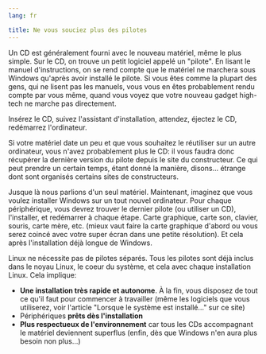 ```yaml
---
lang: fr

title: Ne vous souciez plus des pilotes
---
```


Un CD est généralement fourni avec le nouveau matériel, même le plus simple. Sur le CD, on trouve 
un petit logiciel appelé un "pilote". En lisant le manuel d'instructions, on se rend compte que le 
matériel ne marchera sous Windows qu'après avoir installé le pilote. Si vous êtes comme la plupart des 
gens, qui ne lisent pas les manuels, vous vous en êtes probablement rendu compte par vous même, quand 
vous voyez que votre nouveau gadget high-tech ne marche pas directement.

Insérez le CD, suivez l'assistant d'installation, attendez, éjectez le CD, redémarrez
l'ordinateur.

Si votre matériel date un peu et que vous souhaitez le réutiliser sur un autre ordinateur, vous n'avez 
probablement plus le CD: il vous faudra donc récupérer la dernière version du pilote depuis le site du 
constructeur. Ce qui peut prendre un certain temps, étant donné la manière, disons... étrange dont sont 
organisés certains sites de constructeurs.

Jusque là nous parlions d'un seul matériel. Maintenant, imaginez que vous voulez installer Windows sur 
un tout nouvel ordinateur. Pour chaque périphérique, vous devrez trouver le dernier pilote (ou utiliser 
un CD), l'installer, et redémarrer à chaque étape. Carte graphique, carte son, clavier, souris, carte 
mère, etc. (mieux vaut faire la carte graphique d'abord ou vous serez coincé avec votre super écran dans 
une petite résolution). Et cela après l'installation déjà longue de Windows.

Linux ne nécessite pas de pilotes séparés. Tous les pilotes sont déjà inclus dans le noyau Linux, 
le coeur du système, et cela avec chaque installation Linux. Cela implique:

<ul>
<li><b>Une installation très rapide et autonome</b>. À la fin, vous disposez de tout ce qu'il faut pour commencer à travailler (même les logiciels que vous utiliserez, voir l'article "Lorsque le système est installé..." sur ce site)</li>
<li>Périphériques <b>prêts dès l'installation</b></li>
<li><b>Plus respectueux de l'environnement</b> car tous les CDs accompagnant le matériel deviennent superflus (enfin, dès que Windows n'en aura plus besoin non plus...)</li>
</ul>




